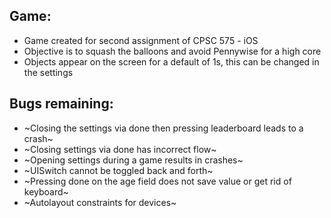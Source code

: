 Game:
-----

- Game created for second assignment of CPSC 575 - iOS
- Objective is to squash the balloons and avoid Pennywise for a high core
- Objects appear on the screen for a default of 1s, this can be changed in the settings


Bugs remaining:
------

- ~Closing the settings via done then pressing leaderboard leads to a crash~
- ~Closing settings via done has incorrect flow~
- ~Opening settings during a game results in crashes~
- ~UISwitch cannot be toggled back and forth~
- ~Pressing done on the age field does not save value or get rid of keyboard~
- ~Autolayout constraints for devices~
